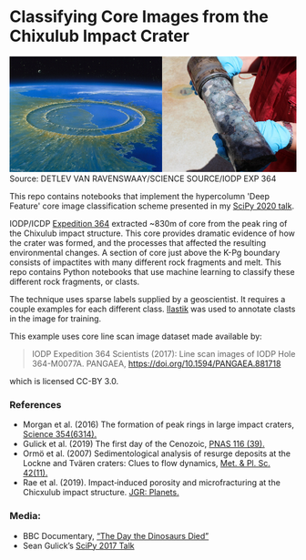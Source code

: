 # Classifying Core Images from the Chixulub Impact Crater

![Crater rendition, core section](./data/crater_img.png)
Source: DETLEV VAN RAVENSWAAY/SCIENCE SOURCE/IODP EXP 364

This repo contains notebooks that implement the hypercolumn 'Deep Feature'
core image classification scheme presented in my [SciPy 2020 talk](https://www.youtube.com/playlist?list=PLYx7XA2nY5GfY4WWJjG5cQZDc7DIUmn6Z).

IODP/ICDP [Expedition 364](http://publications.iodp.org/proceedings/364/364title.html) extracted ~830m of core from the peak ring of the Chixulub impact structure.  This core provides dramatic evidence of how the crater was formed, and the processes that affected the resulting environmental changes.  A section of core just above the K-Pg boundary consists of impactites with many different rock fragments and melt.  This repo contains Python notebooks that use machine learning to classify these different rock fragments, or clasts.

The technique uses sparse labels supplied by a geoscientist.  It requires a couple examples for each different class.  [Ilastik](https://www.ilastik.org/) was used to annotate clasts in the image for training.

This example uses core line scan image dataset made available by:
> IODP Expedition 364 Scientists (2017): Line scan images of IODP Hole 364-M0077A. PANGAEA, https://doi.org/10.1594/PANGAEA.881718<br/>

which is licensed CC-BY 3.0.

### References
- Morgan et al. (2016) The formation of peak rings in large impact craters, [Science 354(6314).](https://science.sciencemag.org/content/354/6314/878)
- Gulick et al. (2019) The first day of the Cenozoic, [PNAS 116 (39).](https://www.pnas.org/content/116/39/19342)
- Ormö et al. (2007) Sedimentological analysis of resurge deposits at the Lockne and Tvären craters: Clues to flow dynamics, [Met. & Pl. Sc. 42(11).](https://onlinelibrary.wiley.com/doi/abs/10.1111/j.1945-5100.2007.tb00551.x)
- Rae et al. (2019). Impact‐induced porosity and microfracturing at the Chicxulub impact structure. [JGR: Planets.](https://agupubs.onlinelibrary.wiley.com/doi/epdf/10.1029/2019JE005929)
### Media:
- BBC Documentary, [“The Day the Dinosaurs Died”](https://www.bbc.co.uk/programmes/b08r3xhf)
- Sean Gulick’s [SciPy 2017 Talk](https://www.youtube.com/watch?v=_2iCNqe9_cY)
